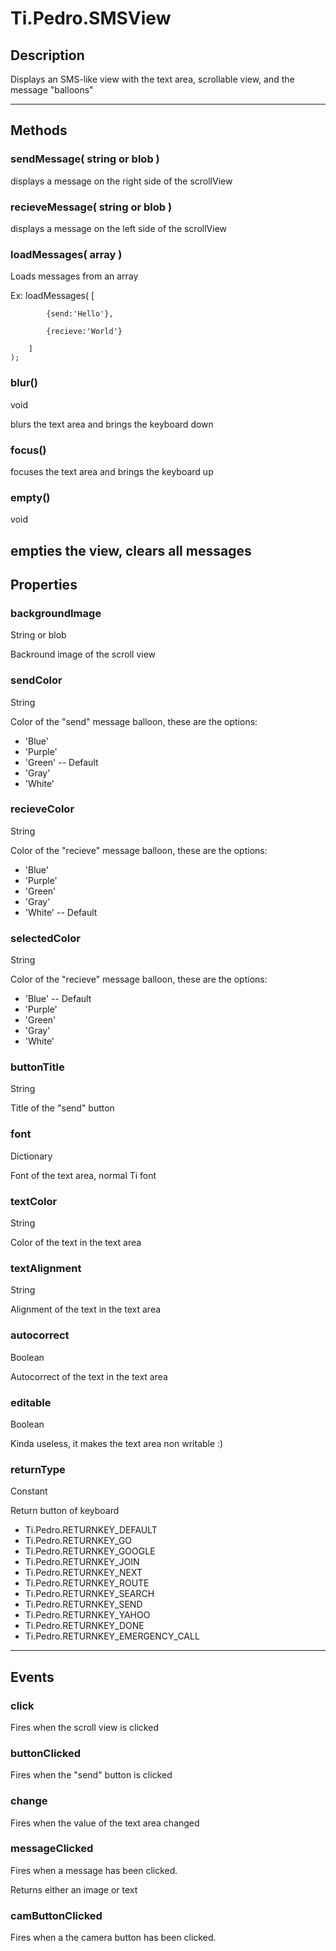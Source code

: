 # Ti.Pedro.SMSView

## Description

Displays an SMS-like view with the text area, scrollable view, and the message "balloons"

----
## Methods

### sendMessage( string or blob )

displays a message on the right side of the scrollView
### recieveMessage( string or blob )

displays a message on the left side of the scrollView

### loadMessages( array )

Loads messages from an array

Ex: loadMessages(
		[
		
			{send:'Hello'},
			
			{recieve:'World'}
			
		]
	);

### blur()
void

blurs the text area and brings the keyboard down

### focus()

focuses the text area and brings the keyboard up

### empty()

void

empties the view, clears all messages
----
## Properties

### backgroundImage
String or blob

Backround image of the scroll view

### sendColor
String

Color of the "send" message balloon, these are the options:

- 'Blue'
- 'Purple'
- 'Green' -- Default
- 'Gray'
- 'White'

### recieveColor

String

Color of the "recieve" message balloon, these are the options:

- 'Blue'
- 'Purple'
- 'Green'
- 'Gray'
- 'White' -- Default

### selectedColor

String

Color of the "recieve" message balloon, these are the options:

- 'Blue' -- Default
- 'Purple'
- 'Green'
- 'Gray'
- 'White'

### buttonTitle

String

Title of the "send" button

### font

Dictionary

Font of the text area, normal Ti font

### textColor

String

Color of the text in the text area

### textAlignment

String

Alignment of the text in the text area

### autocorrect

Boolean

Autocorrect of the text in the text area

### editable

Boolean

Kinda useless, it makes the text area non writable :)

### returnType

Constant

Return button of keyboard

- Ti.Pedro.RETURNKEY_DEFAULT
- Ti.Pedro.RETURNKEY_GO
- Ti.Pedro.RETURNKEY_GOOGLE
- Ti.Pedro.RETURNKEY_JOIN
- Ti.Pedro.RETURNKEY_NEXT
- Ti.Pedro.RETURNKEY_ROUTE
- Ti.Pedro.RETURNKEY_SEARCH
- Ti.Pedro.RETURNKEY_SEND
- Ti.Pedro.RETURNKEY_YAHOO
- Ti.Pedro.RETURNKEY_DONE
- Ti.Pedro.RETURNKEY_EMERGENCY_CALL

----
## Events

### click

Fires when the scroll view is clicked

### buttonClicked

Fires when the "send" button is clicked

### change

Fires when the value of the text area changed

### messageClicked

Fires when a message has been clicked.

Returns either an image or text

### camButtonClicked

Fires when a the camera button has been clicked.







